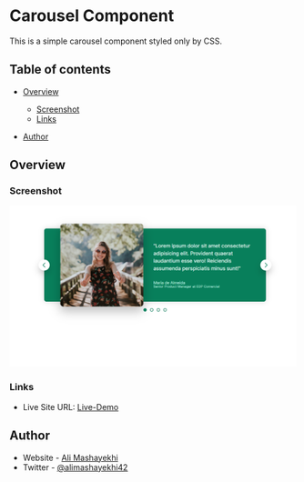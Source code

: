 # Carousel Component

This is a simple carousel component styled only by CSS.

## Table of contents

- [Overview](#overview)

  - [Screenshot](#screenshot)
  - [Links](#links)

- [Author](#author)

## Overview

### Screenshot

![](./design/screenshot.png)

### Links

- Live Site URL: [Live-Demo](https://ali-css-components.netlify.app/carousel-component/)

## Author

- Website - [Ali Mashayekhi]()
- Twitter - [@alimashayekhi42](https://www.twitter.com/alimashayekhi42)
